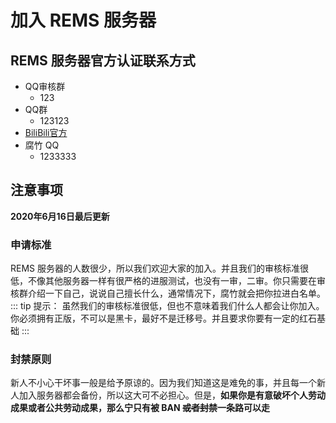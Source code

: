 # 加入 REMS 服务器

## REMS 服务器官方认证联系方式
- QQ审核群
    - 123
- QQ群
    - 123123
- [BiliBili官方]()
- 腐竹 QQ
    - 1233333

## 注意事项
**2020年6月16日最后更新** 
### 申请标准
REMS 服务器的人数很少，所以我们欢迎大家的加入。并且我们的审核标准很低，不像其他服务器一样有很严格的进服测试，也没有一审，二审。你只需要在审核群介绍一下自己，说说自己擅长什么，通常情况下，腐竹就会把你拉进白名单。
::: tip 提示：
虽然我们的审核标准很低，但也不意味着我们什么人都会让你加入。你必须拥有正版，不可以是黑卡，最好不是迁移号。并且要求你要有一定的红石基础
:::
### 封禁原则
新人不小心干坏事一般是给予原谅的。因为我们知道这是难免的事，并且每一个新人加入服务器都会备份，所以这大可不必担心。但是，**如果你是有意破坏个人劳动成果或者公共劳动成果，那么宁只有被 BAN ~~或者封禁~~一条路可以走**